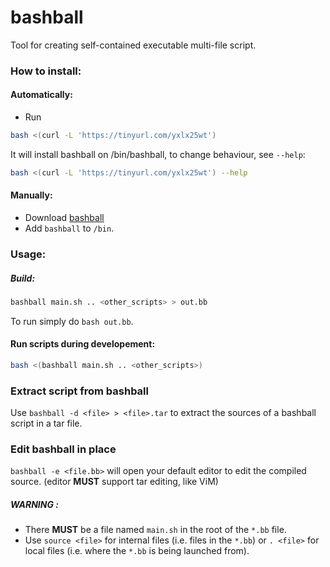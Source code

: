 # bashball
Tool for creating self-contained executable multi-file script.

### How to install:
#### Automatically:
+ Run
```bash
bash <(curl -L 'https://tinyurl.com/yxlx25wt')
```
It will install bashball on /bin/bashball, to change behaviour, see `--help`:
```bash
bash <(curl -L 'https://tinyurl.com/yxlx25wt') --help
```

#### Manually:
+ Download [bashball](https://github.com/blkgoose/bashball/releases/latest/download/bashball)
+ Add `bashball` to `/bin`.

### Usage:
##### Build:
```bash
bashball main.sh .. <other_scripts> > out.bb
```

To run simply do `bash out.bb`.

#### Run scripts during developement:
```bash
bash <(bashball main.sh .. <other_scripts>)
```

### Extract script from bashball
Use `bashball -d <file> > <file>.tar` to extract the sources of a bashball script in a tar file.

### Edit bashball in place
`bashball -e <file.bb>` will open your default editor to edit the compiled source. (editor __MUST__ support tar editing, like ViM)

##### WARNING :
+  There __MUST__ be a file named `main.sh` in the root of the `*.bb` file.
+  Use `source <file>` for internal files (i.e. files in the `*.bb`) or `. <file>` for local files (i.e. where the `*.bb` is being launched from).
